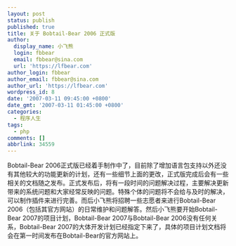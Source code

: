```yaml
---
layout: post
status: publish
published: true
title: 关于 Bobtail-Bear 2006 正式版
author:
  display_name: 小飞熊
  login: fbbear
  email: fbbear@sina.com
  url: 'https://lfbear.com'
author_login: fbbear
author_email: fbbear@sina.com
author_url: 'https://lfbear.com'
wordpress_id: 8
date: '2007-03-11 09:45:00 +0800'
date_gmt: '2007-03-11 01:45:00 +0800'
categories:
  - 程序人生
tags:
  - php
comments: []
abbrlink: 34559
---
```

<p>Bobtail-Bear 2006正式版已经着手制作中了，目前除了增加语言包支持以外还没有其他较大的功能更新的计划，还有一些细节上面的更改，正式版完成后会有一些相关的文档随之发布。正式发布后，将有一段时间的问题解决过程，主要解决更新带来的系统问题和大家经常反映的问题。特殊个体的问题将不会给与及时的解决，可以制作插件来进行完善。而后小飞熊将招聘一些志愿者来进行Bobtail-Bear 2006（包括其官方网站）的日常维护和问题解答。然后小飞熊要开始Bobtail-Bear 2007的项目计划，Bobtail-Bear 2007与Bobtail-Bear 2006没有任何关系，Bobtail-Bear 2007的大体开发计划已经指定下来了，具体的项目计划文档将会在第一时间发布在Bobtail-Bear的官方网站上。</p>
